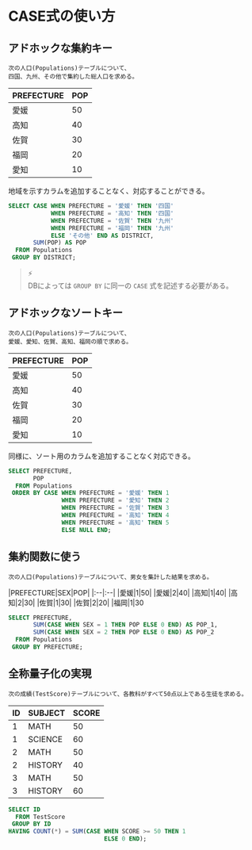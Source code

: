 # CASE式の使い方

## アドホックな集約キー
```
次の人口(Populations)テーブルについて、  
四国、九州、その他で集約した総人口を求める。
```

|PREFECTURE|POP|
|:--|:--|
|愛媛|50|
|高知|40|
|佐賀|30|
|福岡|20|
|愛知|10|

地域を示すカラムを追加することなく、対応することができる。

```sql
SELECT CASE WHEN PREFECTURE = '愛媛' THEN '四国'
            WHEN PREFECTURE = '高知' THEN '四国'
            WHEN PREFECTURE = '佐賀' THEN '九州'
            WHEN PREFECTURE = '福岡' THEN '九州'
            ELSE 'その他' END AS DISTRICT,
       SUM(POP) AS POP
  FROM Populations
 GROUP BY DISTRICT;
```

> ⚡  
> DBによっては `GROUP BY` に同一の `CASE` 式を記述する必要がある。

## アドホックなソートキー
```
次の人口(Populations)テーブルについて、  
愛媛、愛知、佐賀、高知、福岡の順で求める。
```

|PREFECTURE|POP|
|:--|:--|
|愛媛|50|
|高知|40|
|佐賀|30|
|福岡|20|
|愛知|10|

同様に、ソート用のカラムを追加することなく対応できる。

```sql
SELECT PREFECTURE,
       POP
  FROM Populations
 ORDER BY CASE WHEN PREFECTURE = '愛媛' THEN 1
               WHEN PREFECTURE = '愛知' THEN 2
               WHEN PREFECTURE = '佐賀' THEN 3
               WHEN PREFECTURE = '高知' THEN 4
               WHEN PREFECTURE = '高知' THEN 5
               ELSE NULL END;
```

## 集約関数に使う
```
次の人口(Populations)テーブルについて、男女を集計した結果を求める。
```

|PREFECTURE|SEX|POP|
|:--|:--|
|愛媛|1|50|
|愛媛|2|40|
|高知|1|40|
|高知|2|30|
|佐賀|1|30|
|佐賀|2|20|
|福岡|1|30

```sql
SELECT PREFECTURE,
       SUM(CASE WHEN SEX = 1 THEN POP ELSE 0 END) AS POP_1,
       SUM(CASE WHEN SEX = 2 THEN POP ELSE 0 END) AS POP_2
  FROM Populations
 GROUP BY PREFECTURE;
```

## 全称量子化の実現
```
次の成績(TestScore)テーブルについて、各教科がすべて50点以上である生徒を求める。
```

|ID|SUBJECT|SCORE|
|:--|:--|:--|
|1|MATH|50|
|1|SCIENCE|60
|2|MATH|50
|2|HISTORY|40
|3|MATH|50|
|3|HISTORY|60

```sql
SELECT ID
  FROM TestScore
 GROUP BY ID
HAVING COUNT(*) = SUM(CASE WHEN SCORE >= 50 THEN 1
                           ELSE 0 END);
```